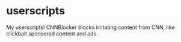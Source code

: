 # userscripts
My userscripts!
CNNBlocker blocks irritating content from CNN, like clickbait sponsered content and ads.

